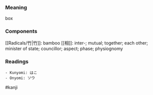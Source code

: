 ### Meaning

box

### Components

[[Radicals/竹|竹]]: bamboo [[相]]: inter-; mutual; together; each other; minister of state; councillor; aspect; phase; physiognomy

### Readings

```
- Kunyomi: はこ
- Onyomi: ソウ
```

#kanji